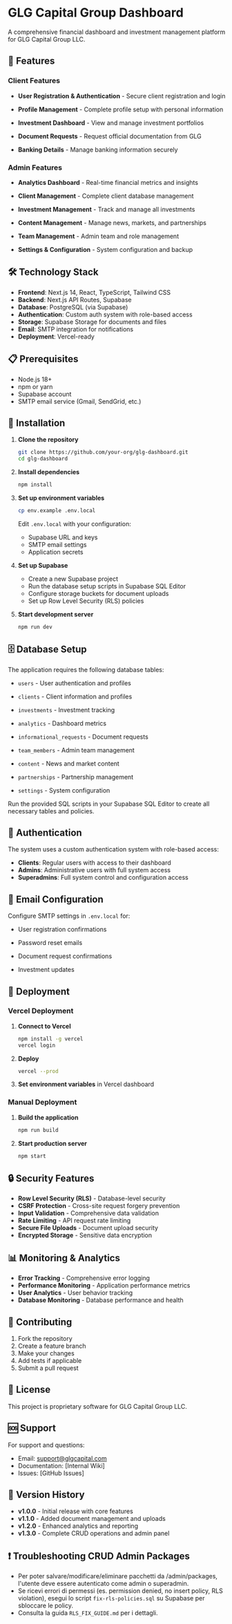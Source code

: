 # GLG Capital Group Dashboard

A comprehensive financial dashboard and investment management platform for GLG Capital Group LLC.

## 🚀 Features

### Client Features
- **User Registration & Authentication** - Secure client registration and login
- **Profile Management** - Complete profile setup with personal information

- **Investment Dashboard** - View and manage investment portfolios
- **Document Requests** - Request official documentation from GLG
- **Banking Details** - Manage banking information securely

### Admin Features
- **Analytics Dashboard** - Real-time financial metrics and insights
- **Client Management** - Complete client database management

- **Investment Management** - Track and manage all investments
- **Content Management** - Manage news, markets, and partnerships
- **Team Management** - Admin team and role management
- **Settings & Configuration** - System configuration and backup

## 🛠️ Technology Stack

- **Frontend**: Next.js 14, React, TypeScript, Tailwind CSS
- **Backend**: Next.js API Routes, Supabase
- **Database**: PostgreSQL (via Supabase)
- **Authentication**: Custom auth system with role-based access
- **Storage**: Supabase Storage for documents and files
- **Email**: SMTP integration for notifications
- **Deployment**: Vercel-ready

## 📋 Prerequisites

- Node.js 18+ 
- npm or yarn
- Supabase account
- SMTP email service (Gmail, SendGrid, etc.)

## 🔧 Installation

1. **Clone the repository**
   ```bash
   git clone https://github.com/your-org/glg-dashboard.git
   cd glg-dashboard
   ```

2. **Install dependencies**
   ```bash
   npm install
   ```

3. **Set up environment variables**
   ```bash
   cp env.example .env.local
   ```
   
   Edit `.env.local` with your configuration:
   - Supabase URL and keys
   - SMTP email settings
   - Application secrets

4. **Set up Supabase**
   - Create a new Supabase project
   - Run the database setup scripts in Supabase SQL Editor
   - Configure storage buckets for document uploads
   - Set up Row Level Security (RLS) policies

5. **Start development server**
   ```bash
   npm run dev
   ```

## 🗄️ Database Setup

The application requires the following database tables:

- `users` - User authentication and profiles
- `clients` - Client information and profiles

- `investments` - Investment tracking
- `analytics` - Dashboard metrics
- `informational_requests` - Document requests
- `team_members` - Admin team management
- `content` - News and market content
- `partnerships` - Partnership management
- `settings` - System configuration

Run the provided SQL scripts in your Supabase SQL Editor to create all necessary tables and policies.

## 🔐 Authentication

The system uses a custom authentication system with role-based access:

- **Clients**: Regular users with access to their dashboard
- **Admins**: Administrative users with full system access
- **Superadmins**: Full system control and configuration access

## 📧 Email Configuration

Configure SMTP settings in `.env.local` for:
- User registration confirmations
- Password reset emails

- Document request confirmations
- Investment updates

## 🚀 Deployment

### Vercel Deployment

1. **Connect to Vercel**
   ```bash
   npm install -g vercel
   vercel login
   ```

2. **Deploy**
   ```bash
   vercel --prod
   ```

3. **Set environment variables** in Vercel dashboard

### Manual Deployment

1. **Build the application**
   ```bash
   npm run build
   ```

2. **Start production server**
   ```bash
   npm start
   ```

## 🔒 Security Features

- **Row Level Security (RLS)** - Database-level security
- **CSRF Protection** - Cross-site request forgery prevention
- **Input Validation** - Comprehensive data validation
- **Rate Limiting** - API request rate limiting
- **Secure File Uploads** - Document upload security
- **Encrypted Storage** - Sensitive data encryption

## 📊 Monitoring & Analytics

- **Error Tracking** - Comprehensive error logging
- **Performance Monitoring** - Application performance metrics
- **User Analytics** - User behavior tracking
- **Database Monitoring** - Database performance and health

## 🤝 Contributing

1. Fork the repository
2. Create a feature branch
3. Make your changes
4. Add tests if applicable
5. Submit a pull request

## 📄 License

This project is proprietary software for GLG Capital Group LLC.

## 🆘 Support

For support and questions:
- Email: support@glgcapital.com
- Documentation: [Internal Wiki]
- Issues: [GitHub Issues]

## 🔄 Version History

- **v1.0.0** - Initial release with core features
- **v1.1.0** - Added document management and uploads
- **v1.2.0** - Enhanced analytics and reporting
- **v1.3.0** - Complete CRUD operations and admin panel

## ❗️ Troubleshooting CRUD Admin Packages

- Per poter salvare/modificare/eliminare pacchetti da /admin/packages, l'utente deve essere autenticato come admin o superadmin.
- Se ricevi errori di permessi (es. permission denied, no insert policy, RLS violation), esegui lo script `fix-rls-policies.sql` su Supabase per sbloccare le policy.
- Consulta la guida `RLS_FIX_GUIDE.md` per i dettagli.

